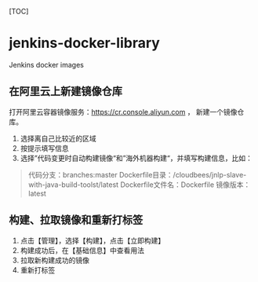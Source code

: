 [TOC]

# jenkins-docker-library
Jenkins docker images

## 在阿里云上新建镜像仓库

打开阿里云容器镜像服务：https://cr.console.aliyun.com ， 新建一个镜像仓库。

1. 选择离自己比较近的区域
2. 按提示填写信息
3. 选择”代码变更时自动构建镜像“和”海外机器构建“，并填写构建信息，比如：


> 代码分支：branches:master 
> Dockerfile目录：/cloudbees/jnlp-slave-with-java-build-toolst/latest
> Dockerfile文件名：Dockerfile 
> 镜像版本：latest


## 构建、拉取镜像和重新打标签

 1. 点击【管理】，选择【构建】，点击【立即构建】
 2. 构建成功后，在【基础信息】中查看用法
 3. 拉取新构建成功的镜像
 4. 重新打标签
